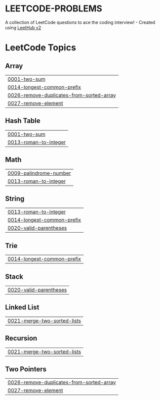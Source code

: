 # LEETCODE-PROBLEMS
A collection of LeetCode questions to ace the coding interview! - Created using [LeetHub v2](https://github.com/arunbhardwaj/LeetHub-2.0)

<!---LeetCode Topics Start-->
# LeetCode Topics
## Array
|  |
| ------- |
| [0001-two-sum](https://github.com/naitik-srivastava/LEETCODE-PROBLEMS/tree/master/0001-two-sum) |
| [0014-longest-common-prefix](https://github.com/naitik-srivastava/LEETCODE-PROBLEMS/tree/master/0014-longest-common-prefix) |
| [0026-remove-duplicates-from-sorted-array](https://github.com/naitik-srivastava/LEETCODE-SOLUTIONS/tree/master/0026-remove-duplicates-from-sorted-array) |
| [0027-remove-element](https://github.com/naitik-srivastava/LEETCODE-SOLUTIONS/tree/master/0027-remove-element) |
## Hash Table
|  |
| ------- |
| [0001-two-sum](https://github.com/naitik-srivastava/LEETCODE-PROBLEMS/tree/master/0001-two-sum) |
| [0013-roman-to-integer](https://github.com/naitik-srivastava/LEETCODE-PROBLEMS/tree/master/0013-roman-to-integer) |
## Math
|  |
| ------- |
| [0009-palindrome-number](https://github.com/naitik-srivastava/LEETCODE-PROBLEMS/tree/master/0009-palindrome-number) |
| [0013-roman-to-integer](https://github.com/naitik-srivastava/LEETCODE-PROBLEMS/tree/master/0013-roman-to-integer) |
## String
|  |
| ------- |
| [0013-roman-to-integer](https://github.com/naitik-srivastava/LEETCODE-PROBLEMS/tree/master/0013-roman-to-integer) |
| [0014-longest-common-prefix](https://github.com/naitik-srivastava/LEETCODE-PROBLEMS/tree/master/0014-longest-common-prefix) |
| [0020-valid-parentheses](https://github.com/naitik-srivastava/LEETCODE-SOLUTIONS/tree/master/0020-valid-parentheses) |
## Trie
|  |
| ------- |
| [0014-longest-common-prefix](https://github.com/naitik-srivastava/LEETCODE-PROBLEMS/tree/master/0014-longest-common-prefix) |
## Stack
|  |
| ------- |
| [0020-valid-parentheses](https://github.com/naitik-srivastava/LEETCODE-SOLUTIONS/tree/master/0020-valid-parentheses) |
## Linked List
|  |
| ------- |
| [0021-merge-two-sorted-lists](https://github.com/naitik-srivastava/LEETCODE-SOLUTIONS/tree/master/0021-merge-two-sorted-lists) |
## Recursion
|  |
| ------- |
| [0021-merge-two-sorted-lists](https://github.com/naitik-srivastava/LEETCODE-SOLUTIONS/tree/master/0021-merge-two-sorted-lists) |
## Two Pointers
|  |
| ------- |
| [0026-remove-duplicates-from-sorted-array](https://github.com/naitik-srivastava/LEETCODE-SOLUTIONS/tree/master/0026-remove-duplicates-from-sorted-array) |
| [0027-remove-element](https://github.com/naitik-srivastava/LEETCODE-SOLUTIONS/tree/master/0027-remove-element) |
<!---LeetCode Topics End-->